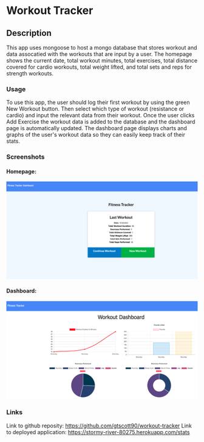# Workout Tracker

## Description 
This app uses mongoose to host a mongo database that stores workout and data assocatied with the workouts that are input by a user. The homepage shows the current date, total workout minutes, total exercises, total distance covered for cardio workouts, total weight lifted, and total sets and reps for strength workouts. 


### Usage
To use this app, the user should log their first workout by using the green New Workout button. Then select which type of workout (resistance or cardio) and input the relevant data from their workout. Once the user clicks Add Exercise the workout data is added to the database and the dashboard page is automatically updated. The dashboard page displays charts and graphs of the user's workout data so they can easily keep track of their stats. 

### Screenshots
#### Homepage:
![Homepage](./public/images/homepage.png)
#### Dashboard:
![Dashboard:](./public/images/dashboard.png)


### Links
Link to github reposity: https://github.com/gtscott90/workout-tracker
Link to deployed application: https://stormy-river-80275.herokuapp.com/stats
